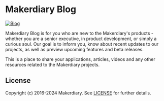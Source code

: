 # Makerdiary Blog

[![Blog](https://github.com/makerdiary/blog/actions/workflows/blog.yml/badge.svg?branch=main)](https://blog.makerdiary.com)

Makerdiary Blog is for you who are new to the Makerdiary's products - whether you are a senior executive, in product development, or simply a curious soul. Our goal is to inform you, know about recent updates to our projects, as well as preview upcoming features and beta releases.

This is a place to share your applications, articles, videos and any other resources related to the Makerdiary projects.

## License

Copyright (c) 2016-2024 Makerdiary. See [LICENSE](./LICENSE) for further details.
